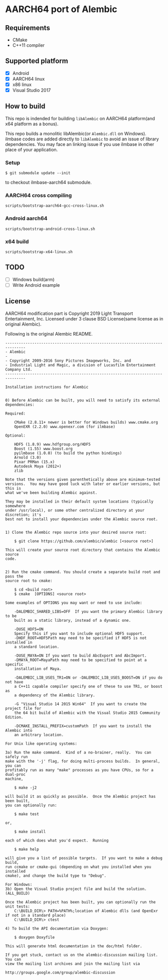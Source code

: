 # AARCH64 port of Alembic

## Requirements

* CMake
* C++11 compiler

## Supported platform

* [x] Android
* [x] AARCH64 linux
* [x] x86 linux
* [x] Visual Studio 2017

## How to build

This repo is indended for building `libAlembic` on AARCH64 platform(and x64 platform as a bonus).

This repo builds a monolitic libAlembic(or `Alembic.dll` on Windows).
ilmbase codes are added directly to `libAlembic` to avoid an issue of library dependencies.
You may face an linking issue if you use ilmbase in other place of your application.

### Setup

```
$ git submodule update --init
```

to checkout ilmbase-aarch64 submodule.

### AARCH64 cross compiling

`scripts/bootstrap-aarch64-gcc-cross-linux.sh`

### Android aarch64

`scripts/bootstrap-android-cross-linux.sh`

### x64 build

`scripts/bootstrap-x64-linux.sh`

## TODO

* [ ] Windows build(arm)
* [ ] Write Android example

## License

AARCH64 modification part is Copyright 2019 Light Transport Entertainment, Inc.
Licensed under 3 clause BSD License(same license as in original Alembic).


Following is the original Alembic README.

```
-------------------------------------------------------------------------------
- Alembic
-
- Copyright 2009-2016 Sony Pictures Imageworks, Inc. and
- Industrial Light and Magic, a division of Lucasfilm Entertainment Company Ltd.
-------------------------------------------------------------------------------

Installation instructions for Alembic


0) Before Alembic can be built, you will need to satisfy its external
dependencies:

Required:

    CMake (2.8.11+ newer is better for Windows builds) www.cmake.org
    OpenEXR (2.2.0) www.openexr.com (for ilmbase)

Optional:

    HDF5 (1.8.9) www.hdfgroup.org/HDF5
    Boost (1.55) www.boost.org
    pyilmbase (1.0.0) (to build the python bindings)
    Arnold (3.0)
    Pixar PRMan (15.x)
    Autodesk Maya (2012+)
    zlib

Note that the versions given parenthetically above are minimum-tested
versions.  You may have good luck with later or earlier versions, but this is
what we've been building Alembic against.

They may be installed in their default system locations (typically somewhere
under /usr/local), or some other centralized directory at your discretion; it's
best not to install your dependencies under the Alembic source root.


1) Clone the Alembic repo source into your desired source root:

    $ git clone https://github.com/alembic/alembic [<source root>]

This will create your source root directory that contains the Alembic source
code.


2) Run the cmake command. You should create a separate build root and pass the
source root to cmake:

    $ cd <build root>
    $ cmake  [OPTIONS] <source root>

Some examples of OPTIONS you may want or need to use include:

    -DALEMBIC_SHARED_LIBS=OFF  If you want the primary Alembic library to be
    built as a static library, instead of a dynamic one.

    -DUSE_HDF5=ON
    Specify this if you want to include optional HDF5 support.
    -DHDF_ROOT=HDF5Path may need to be specified if HDF5 is not installed in
    a standard location.

    -DUSE_MAYA=ON If you want to build AbcExport and AbcImport.
    -DMAYA_ROOT=MayaPath may need to be specified to point at a specific
    installation of Maya.

    -DALEMBIC_LIB_USES_TR1=ON or -DALEMBIC_LIB_USES_BOOST=ON if you do not have
    a C++11 capable compiler specify one of these to use TR1, or boost as
    a dependency of the Alembic library.

    -G "Visual Studio 14 2015 Win64"  If you want to create the project file for
    the 64 bit build of Alembic with the Visual Studio 2015 Community Edition.

    -DCMAKE_INSTALL_PREFIX=customPath  If you want to install the Alembic into
    an arbitrary location.

For Unix like operating systems:

3a) Run the make command.  Kind of a no-brainer, really.  You can safely run
make with the '-j' flag, for doing multi-process builds.  In general, you can
profitably run as many "make" processes as you have CPUs, so for a dual-proc
machine,

    $ make -j2

will build it as quickly as possible.  Once the Alembic project has been built,
you can optionally run:

    $ make test

or,

    $ make install

each of which does what you'd expect.  Running

    $ make help

will give you a list of possible targets.  If you want to make a debug build,
run ccmake or cmake-gui (depending on what you installed when you installed
cmake), and change the build type to "Debug".

For Windows:
3b) Open the Visual Studio project file and build the solution. (ALL_BUILD)

Once the Alembic project has been built, you can optionally run the unit tests:
    C:\BUILD_DIR\> PATH=%PATH%;location of Alembic dlls (and OpenExr if not in a standard place)
    C:\BUILD_DIR\> ctest

4) To build the API documentation via Doxygen:

    $ doxygen Doxyfile

This will generate html documentation in the doc/html folder.

If you get stuck, contact us on the alembic-discussion mailing list. You can
view the mailing list archives and join the mailing list via

http://groups.google.com/group/alembic-discussion
```
